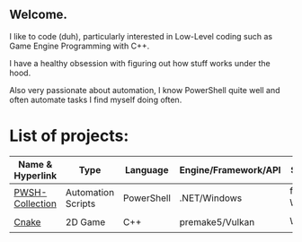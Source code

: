 ## Welcome.

I like to code (duh), particularly interested in Low-Level coding such as Game Engine Programming with C++. 

I have a healthy obsession with figuring out how stuff works under the hood.

Also very passionate about automation, I know PowerShell quite well and often automate tasks I find myself doing often.

# List of projects:

| Name & Hyperlink                                                  | Type                  | Language      | Engine/Framework/API  | Status            |
| ---                                                               | ---                   | ---           | ---                   | ---               |
| [PWSH-Collection](https://github.com/FlyMandi/PWSH-Collection)    | Automation Scripts    | PowerShell    | .NET/Windows          | forever WIP ✒️     |
| [Cnake](https://github.com/FlyMandi/Cnake)                        | 2D Game               | C++           | premake5/Vulkan       | WIP ✒️             |

